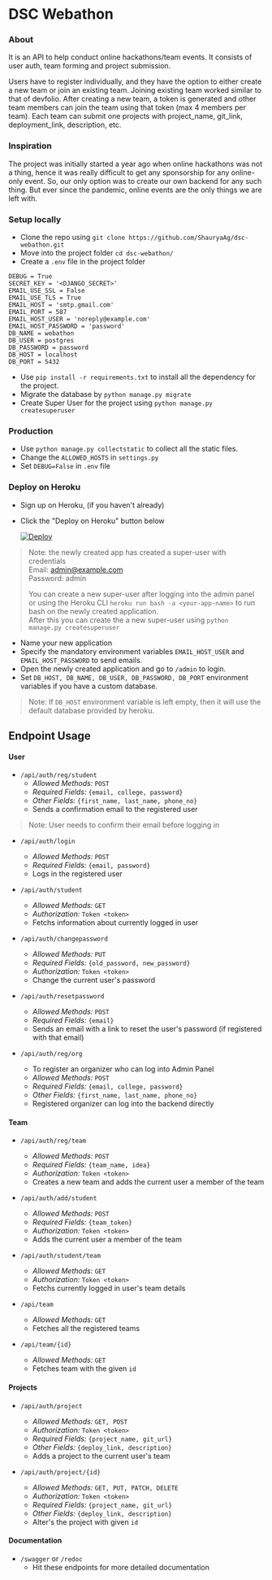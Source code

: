 # DSC Webathon

### About
It is an API to help conduct online hackathons/team events. It consists of user auth, team forming and project submission.

Users have to register individually, and they have the option to either create a new team or join an existing team.
Joining existing team worked similar to that of devfolio. After creating a new team, a token is generated and other team members can join the team using that token (max 4 members per team).
Each team can submit one projects with project_name, git_link, deployment_link, description, etc.

### Inspiration
The project was initially started a year ago when online hackathons was not a thing, hence it was really difficult to get any sponsorship for any online-only event. So, our only option was to create our own backend for any such thing. 
But ever since the pandemic, online events are the only things we are left with.

### Setup locally
- Clone the repo using `git clone https://github.com/ShauryaAg/dsc-webathon.git`
- Move into the project folder `cd dsc-webathon/`
- Create a `.env` file in the project folder
```
DEBUG = True
SECRET_KEY = '<DJANGO_SECRET>'
EMAIL_USE_SSL = False
EMAIL_USE_TLS = True
EMAIL_HOST = 'smtp.gmail.com'
EMAIL_PORT = 587
EMAIL_HOST_USER = 'noreply@example.com'
EMAIL_HOST_PASSWORD = 'password'
DB_NAME = webathon
DB_USER = postgres
DB_PASSWORD = password
DB_HOST = localhost
DB_PORT = 5432
``` 
- Use `pip install -r requirements.txt` to install all the dependency for the project.
- Migrate the database by `python manage.py migrate`
- Create Super User for the project using `python manage.py createsuperuser`

### Production
- Use `python manage.py collectstatic` to collect all the static files.
- Change the `ALLOWED_HOSTS` in `settings.py`
- Set `DEBUG=False` in `.env` file

### Deploy on Heroku
- Sign up on Heroku, (if you haven't already) 
- Click the "Deploy on Heroku" button below

	[![Deploy](https://www.herokucdn.com/deploy/button.svg)](https://heroku.com/deploy)

> Note: the newly created app has created a super-user with credentials  
> Email: admin@example.com  
> Password: admin  
> 
> You can create a new super-user after logging into the admin panel  
> or using the Heroku CLI `heroku run bash -a <your-app-name>` to run bash on the newly created application.  
> After this you can create the a new super-user using `python manage.py createsuperuser`

- Name your new application
- Specify the mandatory environment variables `EMAIL_HOST_USER` and `EMAIL_HOST_PASSWORD` to send emails.
- Open the newly created application and go to `/admin` to login.
- Set `DB_HOST, DB_NAME, DB_USER, DB_PASSWORD, DB_PORT` environment variables if you have a custom database.
> Note: If `DB_HOST` environment variable is left empty, then it will use the default database provided by heroku.


## Endpoint Usage
#### User
- `/api/auth/reg/student`
	- _Allowed Methods:_ `POST`
	- _Required Fields:_ `{email, college, password}`
	- _Other Fields:_ `{first_name, last_name, phone_no}`
	- Sends a confirmation email to the registered user

> Note: User needs to confirm their email before logging in 

- `/api/auth/login`
	- _Allowed Methods:_ `POST`
	- _Required Fields:_ `{email, password}`
	- Logs in the registered user

- `/api/auth/student`
	- _Allowed Methods:_ `GET`
	- _Authorization:_ `Token <token>`
	- Fetchs information about currently logged in user
	
- `/api/auth/changepassword`
	- _Allowed Methods:_ `PUT`
	- _Required Fields:_ `{old_password, new_password}`
	- _Authorization:_ `Token <token>`
	- Change the current user's password

- `/api/auth/resetpassword`
	- _Allowed Methods:_ `POST`
	- _Required Fields:_ `{email}`
	- Sends an email with a link to reset the user's password (if registered with that email)

- `/api/auth/reg/org`
	- To register an organizer who can log into Admin Panel
	- _Allowed Methods:_ `POST`
	- _Required Fields:_ `{email, college, password}`
	- _Other Fields:_ `{first_name, last_name, phone_no}`
	- Registered organizer can log into the backend directly

#### Team
- `/api/auth/reg/team`
	-	_Allowed Methods:_ `POST`
	- _Required Fields:_ `{team_name, idea}`
	- _Authorization:_ `Token <token>`
	- Creates a new team and adds the current user a member of the team

- `/api/auth/add/student`
	-	_Allowed Methods:_ `POST`
	- _Required Fields:_ `{team_token}`
	- _Authorization:_ `Token <token>`
	- Adds the current user a member of the team

- `/api/auth/student/team`
	- _Allowed Methods:_ `GET`
	- _Authorization:_ `Token <token>`
	- Fetchs currently logged in user's team details

- `/api/team`
	- _Allowed Methods:_ `GET`
	- Fetches all the registered teams

- `/api/team/{id}`
	- _Allowed Methods:_ `GET`
	- Fetches team with the given `id`
 
#### Projects
- `/api/auth/project`
	- _Allowed Methods:_ `GET, POST`
	- _Authorization:_ `Token <token>`
	- _Required Fields:_ `{project_name, git_url}`
	- _Other Fields:_ `{deploy_link, description}`
	- Adds a project to the current user's team

- `/api/auth/project/{id}`
	- _Allowed Methods:_ `GET, PUT, PATCH, DELETE`
	- _Authorization:_ `Token <token>`
	- _Required Fields:_ `{project_name, git_url}`
	- _Other Fields:_ `{deploy_link, description}`
	- Alter's the project with given `id`

#### Documentation
- `/swagger` or `/redoc`
	- Hit these endpoints for more detailed documentation

